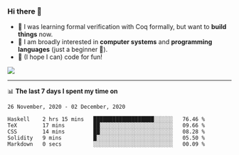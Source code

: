 ### Hi there 👋

- 🤔 I was learning formal verification with Coq formally, but want to **build things** now.
- 😬 I am broadly interested in **computer systems** and **programming languages** (just a beginner 🥺).
- 🤩 (I hope I can) code for fun!

<img src="https://github-readme-stats.vercel.app/api?username=xxchan&show_icons=true&icon_color=0366d6&text_color=24292e&bg_color=ffffff&hide_title=true" />

---

📊 **The last 7 days I spent my time on** 

<!--START_SECTION:waka-->
```text
26 November, 2020 - 02 December, 2020

Haskell    2 hrs 15 mins   ███████████████████░░░░░░   76.46 % 
TeX        17 mins         ██░░░░░░░░░░░░░░░░░░░░░░░   09.66 % 
CSS        14 mins         ██░░░░░░░░░░░░░░░░░░░░░░░   08.28 % 
Solidity   9 mins          █░░░░░░░░░░░░░░░░░░░░░░░░   05.50 % 
Markdown   0 secs          ░░░░░░░░░░░░░░░░░░░░░░░░░   00.09 %
```
<!--END_SECTION:waka-->

<!--
**xxchan/xxchan** is a ✨ _special_ ✨ repository because its `README.md` (this file) appears on your GitHub profile.

Here are some ideas to get you started:

- 🔭 I’m currently working on ...
- 🌱 I’m currently learning ...
- 👯 I’m looking to collaborate on ...
- 🤔 I’m looking for help with ...
- 💬 Ask me about ...
- 📫 How to reach me: ...
- 😄 Pronouns: ...
- ⚡ Fun fact: ...
-->
